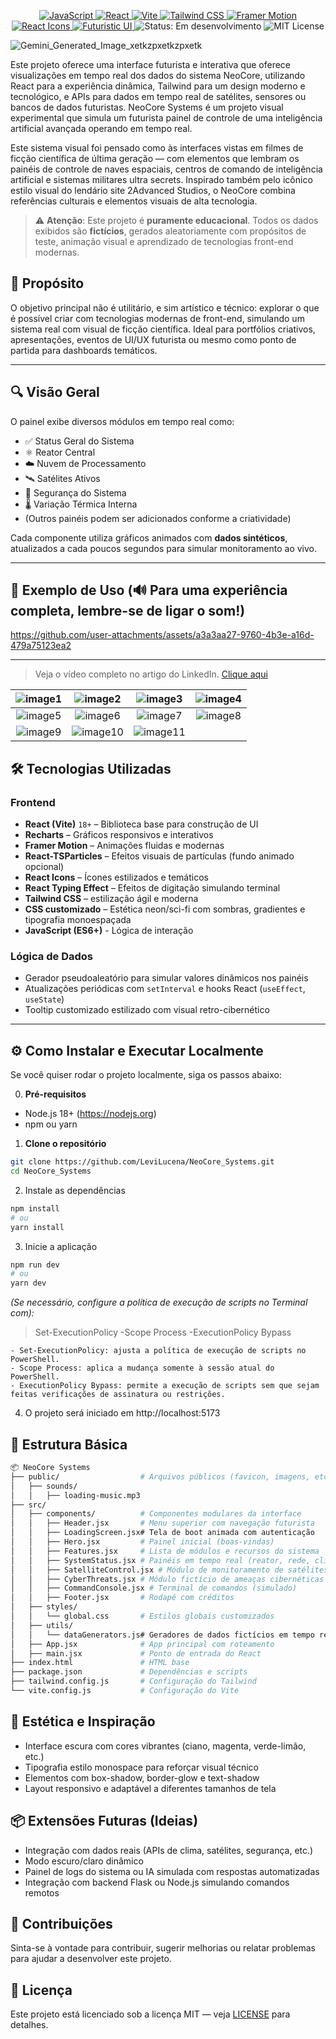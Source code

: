 <p align="center">

  <!-- Linguagem -->
  <a href="https://developer.mozilla.org/en-US/docs/Web/JavaScript">
    <img src="https://img.shields.io/badge/-JavaScript-F7DF1E?style=flat-square&logo=javascript&logoColor=black" alt="JavaScript" />
  </a>

  <!-- Framework -->
  <a href="https://reactjs.org/">
    <img src="https://img.shields.io/badge/-React-61DAFB?style=flat-square&logo=react&logoColor=black" alt="React" />
  </a>

  <!-- Build Tool -->
  <a href="https://vitejs.dev/">
    <img src="https://img.shields.io/badge/-Vite-646CFF?style=flat-square&logo=vite&logoColor=white" alt="Vite" />
  </a>

  <!-- Estilização -->
  <a href="https://tailwindcss.com/">
    <img src="https://img.shields.io/badge/-Tailwind%20CSS-06B6D4?style=flat-square&logo=tailwindcss&logoColor=white" alt="Tailwind CSS" />
  </a>
  <a href="https://www.framer.com/motion/">
    <img src="https://img.shields.io/badge/-Framer%20Motion-EF4784?style=flat-square&logo=framer&logoColor=white" alt="Framer Motion" />
  </a>

  <!-- Ícones -->
  <a href="https://react-icons.github.io/react-icons/">
    <img src="https://img.shields.io/badge/-React%20Icons-61DAFB?style=flat-square&logo=react&logoColor=white" alt="React Icons" />
  </a>

  <!-- Estilo e UX -->
  <a href="#">
    <img src="https://img.shields.io/badge/-UI%2FUX%20Futurista-00FFFF?style=flat-square&logo=eye&logoColor=white" alt="Futuristic UI" />
  </a>

  <!-- Licença e Status -->
  <img src="https://img.shields.io/badge/status-em%20desenvolvimento-yellow?style=flat-square" alt="Status: Em desenvolvimento" />
  <img src="https://img.shields.io/badge/license-MIT-blue?style=flat-square" alt="MIT License" />

</p>

![Gemini_Generated_Image_xetkzpxetkzpxetk](https://github.com/user-attachments/assets/a93cf9dc-abe9-4a7d-9200-3735fcbe6b63)

Este projeto oferece uma interface futurista e interativa que oferece visualizações em tempo real dos dados do sistema NeoCore, utilizando React para a experiência dinâmica, Tailwind para um design moderno e tecnológico, e APIs para dados em tempo real de satélites, sensores ou bancos de dados futuristas. NeoCore Systems é um projeto visual experimental que simula um futurista painel de controle de uma inteligência artificial avançada operando em tempo real. 

Este sistema visual foi pensado como às interfaces vistas em filmes de ficção científica de última geração — com elementos que lembram os painéis de controle de naves espaciais, centros de comando de inteligência artificial e sistemas militares ultra secrets. Inspirado também pelo icônico estilo visual do lendário site 2Advanced Studios, o NeoCore combina referências culturais e elementos visuais de alta tecnologia.

> ⚠️ **Atenção**: Este projeto é **puramente educacional**. Todos os dados exibidos são **fictícios**, gerados aleatoriamente com propósitos de teste, animação visual e aprendizado de tecnologias front-end modernas.

## 🎯 Propósito
O objetivo principal não é utilitário, e sim artístico e técnico: explorar o que é possível criar com tecnologias modernas de front-end, simulando um sistema real com visual de ficção científica. Ideal para portfólios criativos, apresentações, eventos de UI/UX futurista ou mesmo como ponto de partida para dashboards temáticos.

---

## 🔍 Visão Geral

O painel exibe diversos módulos em tempo real como:
- ✅ Status Geral do Sistema
- ⚛️ Reator Central
- ☁️ Nuvem de Processamento
- 🛰️ Satélites Ativos
- 🔐 Segurança do Sistema
- 🌡️ Variação Térmica Interna
- (Outros painéis podem ser adicionados conforme a criatividade)

Cada componente utiliza gráficos animados com **dados sintéticos**, atualizados a cada poucos segundos para simular monitoramento ao vivo.

---

## 🧪 Exemplo de Uso (🔊 Para uma experiência completa, lembre-se de ligar o som!)
https://github.com/user-attachments/assets/a3a3aa27-9760-4b3e-a16d-479a75123ea2

---
> Veja o vídeo completo no artigo do LinkedIn.  [ Clique aqui ](https://www.linkedin.com/pulse/prototipando-interfaces-de-ia-em-react-uma-sci-fi-com-levi-lucena-n53xf)

| ![image1](https://github.com/user-attachments/assets/0ffdd6b0-4857-44d9-9a88-c4534a612f42) | ![image2](https://github.com/user-attachments/assets/b55cccbb-cd9a-4388-a891-1a30200896e1) | ![image3](https://github.com/user-attachments/assets/baf503dd-982f-4d0f-9a4d-e2a7eec1f9f1) | ![image4](https://github.com/user-attachments/assets/f2c456e2-ac7d-4d57-b785-ab46210049d5) |
|:---:|:---:|:---:|:---:|
| ![image5](https://github.com/user-attachments/assets/140ce9ce-bd25-4b40-af9b-c9f624b515fe) | ![image6](https://github.com/user-attachments/assets/4d33096d-9c8e-4fed-92fa-8dd73455e4ab) | ![image7](https://github.com/user-attachments/assets/6d3a4949-0166-4404-827e-3919a9f4c241) | ![image8](https://github.com/user-attachments/assets/fe09bc88-5a92-49f7-b744-d2b7307f8b91) |
| ![image9](https://github.com/user-attachments/assets/5a067f33-acdb-4b06-a9a5-05882378e8c9) | ![image10](https://github.com/user-attachments/assets/ff3ada33-5c0c-458f-84de-bc4359e0d199) | ![image11](https://github.com/user-attachments/assets/2e65819b-f4ec-46e0-803b-587e3aea26aa) | |


## 🛠️ Tecnologias Utilizadas

### Frontend

- **React (Vite)** `18+` – Biblioteca base para construção de UI
- **Recharts** – Gráficos responsivos e interativos
- **Framer Motion** – Animações fluidas e modernas
- **React-TSParticles** – Efeitos visuais de partículas (fundo animado opcional)
- **React Icons** – Ícones estilizados e temáticos
- **React Typing Effect** – Efeitos de digitação simulando terminal
- **Tailwind CSS** – estilização ágil e moderna
- **CSS customizado** – Estética neon/sci-fi com sombras, gradientes e tipografia monoespaçada
- **JavaScript (ES6+)** - Lógica de interação

### Lógica de Dados

- Gerador pseudoaleatório para simular valores dinâmicos nos painéis
- Atualizações periódicas com `setInterval` e hooks React (`useEffect`, `useState`)
- Tooltip customizado estilizado com visual retro-cibernético

---

## ⚙️ Como Instalar e Executar Localmente
Se você quiser rodar o projeto localmente, siga os passos abaixo:

0. **Pré-requisitos**
- Node.js 18+ (https://nodejs.org)
- npm ou yarn

1. **Clone o repositório**
```bash
git clone https://github.com/LeviLucena/NeoCore_Systems.git
cd NeoCore_Systems
```

2. Instale as dependências
```bash
npm install
# ou
yarn install
```

3. Inicie a aplicação
```bash
npm run dev
# ou
yarn dev
```
_(Se necessário, configure a política de execução de scripts no Terminal com):_
> Set-ExecutionPolicy -Scope Process -ExecutionPolicy Bypass
```Terminal  
- Set-ExecutionPolicy: ajusta a política de execução de scripts no PowerShell.  
- Scope Process: aplica a mudança somente à sessão atual do PowerShell.  
- ExecutionPolicy Bypass: permite a execução de scripts sem que sejam feitas verificações de assinatura ou restrições.
```

4. O projeto será iniciado em http://localhost:5173

## 📁 Estrutura Básica
```bash
📦 NeoCore Systems
├── public/                  # Arquivos públicos (favicon, imagens, etc.)
│   ├── sounds/
│   │   ├── loading-music.mp3 
├── src/
│   ├── components/          # Componentes modulares da interface
│   │   ├── Header.jsx       # Menu superior com navegação futurista
│   │   ├── LoadingScreen.jsx# Tela de boot animada com autenticação
│   │   ├── Hero.jsx         # Painel inicial (boas-vindas)
│   │   ├── Features.jsx     # Lista de módulos e recursos do sistema
│   │   ├── SystemStatus.jsx # Painéis em tempo real (reator, rede, clima etc.)
│   │   ├── SatelliteControl.jsx # Módulo de monitoramento de satélites
│   │   ├── CyberThreats.jsx # Módulo fictício de ameaças cibernéticas
│   │   ├── CommandConsole.jsx # Terminal de comandos (simulado)
│   │   ├── Footer.jsx       # Rodapé com créditos
│   ├── styles/
│   │   └── global.css       # Estilos globais customizados
│   ├── utils/
│   │   └── dataGenerators.js# Geradores de dados fictícios em tempo real
│   ├── App.jsx              # App principal com roteamento
│   ├── main.jsx             # Ponto de entrada do React
├── index.html               # HTML base
├── package.json             # Dependências e scripts
├── tailwind.config.js       # Configuração do Tailwind
└── vite.config.js           # Configuração do Vite
```

## 🎨 Estética e Inspiração
- Interface escura com cores vibrantes (ciano, magenta, verde-limão, etc.)
- Tipografia estilo monospace para reforçar visual técnico
- Elementos com box-shadow, border-glow e text-shadow
- Layout responsivo e adaptável a diferentes tamanhos de tela

## 📦 Extensões Futuras (Ideias)
- Integração com dados reais (APIs de clima, satélites, segurança, etc.)
- Modo escuro/claro dinâmico
- Painel de logs do sistema ou IA simulada com respostas automatizadas
- Integração com backend Flask ou Node.js simulando comandos remotos

## 🤝 Contribuições
Sinta-se à vontade para contribuir, sugerir melhorias ou relatar problemas para ajudar a desenvolver este projeto.

## 📄 Licença
Este projeto está licenciado sob a licença MIT — veja [LICENSE](https://github.com/github/gitignore/blob/main/LICENSE) para detalhes.

